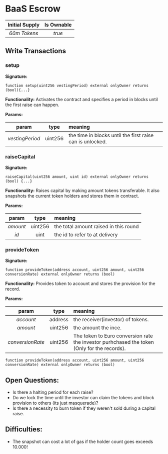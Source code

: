 # BaaS Escrow


**Initial Supply**  | **Is Ownable** 
| :-------------: |:-------------:| 
*60m Tokens* | *true*

## Write Transactions

### setup
**Signature:** 
    
    function setup(uint256 vestingPeriod) external onlyOwner returns (bool){...}
    
**Functionality:** Activates the contract and specifies a period in blocks until the first raise can happen.

**Params:**

param | type | meaning
| :-------------: |:-------------:|:-------------|
*vestingPeriod* | uint256 | the time in blocks until the first raise can is unlocked.


### raiseCapital
**Signature:**
    
    raiseCapital(uint256 amount, uint id) external onlyOwner returns (bool) {...}

**Functionality:** Raises capital by making amount tokens transferable. It also snapshots the current
token holders and stores them in contract.

**Params:**


param | type | meaning
| :-------------: |:-------------:|:-------------| 
*amount*| uint256 | the total amount raised in this round
*id* | uint | the id to refer to at delivery 
      
         
### provideToken
**Signature:**

    function provideToken(address account, uint256 amount, uint256 conversionRate) external onlyOwner returns (bool)
    
**Functionality:** Provides token to account and stores the provision for the record. 

**Params:**

param | type | meaning
| :-------------: |:-------------:|:-------------|
*account* | address | the receiver(investor) of tokens.
*amount* | uint256 | the amount the ince.
*conversionRate* | uint256 | The token to Euro conversion rate the investor purhchased the token (Only for the records).

    function provideToken(address account, uint256 amount, uint256 conversionRate) external onlyOwner returns (bool)
    
    
**Open Questions:**
---
* Is there a halting period for each raise?
* Do we lock the time until the investor can claim the tokens and block provision to others (its just masquerade)?
* Is there a necessity to burn token if they weren't sold during a capital raise. 

**Difficulties:**
---
* The snapshot can cost a lot of gas if the holder count goes exceeds 10.000! 